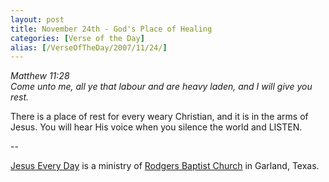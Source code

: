 ```yaml
---
layout: post
title: November 24th - God's Place of Healing
categories: [Verse of the Day]
alias: [/VerseOfTheDay/2007/11/24/]
---
```


_Matthew 11:28  
Come unto me, all ye that labour and are heavy laden, and I will
give you rest._

There is a place of rest for every weary Christian, and it is in
the arms of Jesus. You will hear His voice when you silence the world
and LISTEN.

 --

<a href=http://jesuseveryday.net>Jesus Every Day</a> is a ministry of <a href=http://rodgersbaptist.net>Rodgers Baptist Church</a> in Garland, Texas.
